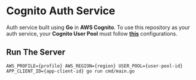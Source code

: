 # Cognito Auth Service
Auth service built using **Go** in **AWS Cognito**. To use this repository as your auth service, your **Cognito User Pool** must follow [**this**](https://github.com/MhmdRyhn/aws-cognito-iac) configurations.


## Run The Server
``` shell script
AWS_PROFILE={profile} AWS_REGION={region} USER_POOL={user-pool-id} APP_CLIENT_ID={app-client-id} go run cmd/main.go
```
